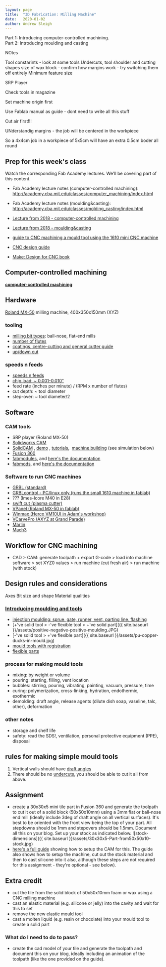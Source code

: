 ```yaml
---
layout: page
title:  "3D Fabrication: Milling Machine"
date:   2020-01-02
author: Andrew Sleigh
---
```


Part 1: Introducing computer-controlled machining.  
Part 2: Introducing moulding and casting

<!--more-->


NOtes

Tool constarints - look at some tools
Undercuts, tool shoulder and cutting shapes
size of wax block - confirm how margins work - try switching them off entirely
Minimum feature size


SRP Player


Check tools in magazine 

Set machine origin first

Use Fablab manual as guide - dont need to write all this stuff


Cut air first!!!

UNderstandig margins - the job will be centered in the workpiece

So a 4x4cm job in a workpiece of 5x5cm will have an extra 0.5cm boder all round


## Prep for this week's class

Watch the corresponding Fab Academy lectures. We'll be covering part of this content. 

* Fab Academy lecture notes (computer-controlled machining): <http://academy.cba.mit.edu/classes/computer_machining/index.html>  
* Fab Academy lecture notes (moulding&casting): <http://academy.cba.mit.edu/classes/molding_casting/index.html>  
* [Lecture from 2018 - computer-controlled machining](http://fab.academany.org/2018/lectures/fab-20180307.html)
* [Lecture from 2018 - moulding&casting](http://fab.academany.org/2018/lectures/fab-20180321.html)

* [guide to CNC machining a mould tool using the 1610 mini CNC machine](https://fablabbrighton.github.io/digital-fabrication-module/guides/guide-milling-mould-tool.html)
* [CNC design guide](https://www.3dhubs.com/knowledge-base/how-design-parts-cnc-machining) 
* [Make: Design for CNC book](https://www.amazon.co.uk/Make-Practical-Techniques-CNC-routed-Furniture/dp/1457187426)

## Computer-controlled machining
[**computer-controlled machining**](http://academy.cba.mit.edu/classes/computer_machining/index.html "computer controlled machining")

## Hardware


[Roland MX-50](https://www.rolanddga.com/products/3d/mdx-50-benchtop-cnc-mill) milling machine, 400x350x150mm (XYZ)


### tooling

- [milling bit types](http://mindworks.shoutwiki.com/wiki/Cutter_Types_(Mill)): ball-nose, flat-end mills
- [number of flutes](http://www.cs.cmu.edu/~rapidproto/students.03/zdb/project2/CNCflutes.htm)
- [coatings, centre-cutting and general cutter guide](https://www.cnccookbook.com/cnc-end-mill-guide/)
- [up/down cut](https://www.guhdo.com/blog/up-vs-down-shear-router-bits/)

### speeds n feeds

- [speeds n feeds](https://en.wikipedia.org/wiki/Speeds_and_feeds)
- [chip load: ~ 0.001-0.010"](https://www.cutter-shop.com/information/chip-load-chart.html)
- feed rate (inches per minute) / (RPM x number of flutes) 
- cut depth: ~ tool diameter
- step-over: ~ tool diameter/2


## Software

### CAM tools

*   SRP player (Roland MX-50)
*   [Solidworks CAM](https://www.youtube.com/watch?v=pPxH-JGTCK4)
*   [SolidCAM](https://www.solidcam.com/professor/solidcam-modules-overview/) , [demo](https://youtu.be/di-VxpxAUGQ) , [tutorials](https://www.solidcam.com/professor/solidcam-jumpstart/),  [machine building](https://youtu.be/R3pW8RenKZk) (see simulation below)
*   [Fusion 360](https://www.autodesk.com/products/fusion-360/blog/getting-started-introduction-to-cam-and-toolpaths/)
*   [fabmodules](http://fabmodules.org), and [here's the documentation](https://github.com/FabModules/fabmodules-html5)
*   [fabmods](http://mods.cba.mit.edu/), and [here's the documentation](https://gitlab.cba.mit.edu/pub/mods)

### Software to run CNC machines

- [GRBL (standard)](https://github.com/gnea/grbl)
- [GRBLcontrol - PC/linux only (runs the small 1610 machine in fablab)](https://github.com/trasz/grblControl)
- ??? (Imes-Icore M40 in E28)
- [swift cut (plasma cutter)](https://swift-cut.com/)
- [VPanel (Roland MX-50 in fablab)](http://support.rolanddga.com/Docs/Documents/departments/Technical%20Services/Downloads/MDX-50_INS_EN_R2.pdf)
- [Winmax (Herco VM10UI in Adam's workshop)](http://www.hurco.com/en-us/cnc-machine-tools/our-control/pages/winmax.aspx)
- [VCarvePro (AXYZ at Grand Parade)](https://www.vectric.com/products/vcarve-pro)
- [Marlin](http://marlinfw.org/)
- [Mach3](https://www.machsupport.com/software/mach3/)


## Workflow for CNC machining
- CAD > CAM: generate toolpath + export G-code > load into machine software > set XYZ0 values > run machine (cut fresh air) > run machine (with stock)

## Design rules and considerations

Axes
Bit size and shape
Material qualities



### [Introducing moulding and tools](https://en.wikipedia.org/wiki/Injection_moulding)
- [injection moulding: sprue, gate, runner, vent, parting line, flashing](http://custom-injection-molding.net/wp-content/uploads/2014/03/D1-03.gif)
- [+'ve solid tool > -'ve flexible tool > +'ve solid part]({{ site.baseurl }}/assets/positive-negative-positive-moulding.JPG)
- [-'ve solid tool > +'ve flexible part]({{ site.baseurl }}/assets/pu-copper-ducks-in-mould.jpg)
- [mould tools with registration](http://academy.cba.mit.edu/classes/molding_casting/tippy.png)
- [flexible parts](http://fab.cba.mit.edu/classes/863.13/people/crreed/weekly/week6.html)

### process for making mould tools
- mixing: by weight or volume
- pouring: starting, filling, vent location
- bubbles: stirring, pouring, vibrating, painting, vacuum, pressure, time
- curing: polymerization, cross-linking, hydration, endothermic, exothermic
- demolding: draft angle, release agents (dilute dish soap, vaseline, talc, other), deformation

### other notes
- storage and shelf life
- safety: read the SDS!, ventilation, personal protective equipment (PPE), disposal

## rules for making simple mould tools
1. Vertical walls should have [draft angles](https://www.dynacast.com/stuff/contentmgr/files/0/97f5240f1f1a61eac4d6f431cbd0b2d4/files/diecasting_design_tips_01.jpg)
2. There should be no [undercuts](http://www.acomold.com/image/molding-undercuts.jpg), you should be able to cut it all from above.

## Assignment
- create a 30x30x5 mini tile part in Fusion 360 and generate the toolpath to cut it out of a solid block (50x50x10mm) using a 3mm flat or ball-nose end mill (ideally include 3deg of draft angle on all vertical surfaces). It's best to be oriented with the front view being the top of your part. All stepdowns should be 1mm and stepovers should be 1.5mm. Document all this on your blog. Set up your stock as indicated below.
![stock-dimensions]({{ site.baseurl }}/assets/30x30x5-Part-from50x50x10-stock.jpg)
- [here's a full guide](https://fablabbrighton.github.io/digital-fabrication-module/guides/guide-milling-mould-tool.html) showing how to setup the CAM for this. The guide also shows how to setup the machine, cut out the stock material and then to cast silicone into it also, although these steps are not required for this assignment - they're optional - see below). 

## Extra credit
- cut the tile from the solid block of 50x50x10mm foam or wax using a CNC milling machine
- cast an elastic material (e.g. silicone or jelly) into the cavity and wait for this to set
- remove the new elastic mould tool
- cast a molten liquid (e.g. resin or chocolate) into your mould tool to create a solid part

### What do I need to do to pass?
- create the cad model of your tile and generate the toolpath and document this on your blog, ideally including an animation of the toolpath (like the one provided on the guide). 

